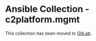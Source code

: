 # Ansible Collection - c2platform.mgmt

This collection has been moved to [GitLab](https://gitlab.com/c2platform/ansible-collection-mgmt/).
